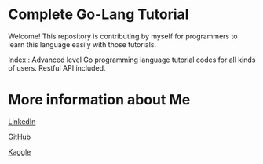 # Complete Go-Lang Tutorial

Welcome! This repository is contributing by myself for programmers to learn this language easily with those tutorials.

Index : Advanced level Go programming language tutorial codes for all kinds of users. Restful API included.

# More information about Me

[LinkedIn](https://www.linkedin.com/in/emiryarkinyaman/)

[GitHub](https://github.com/Weinoose)

[Kaggle](https://www.kaggle.com/weinoose)

